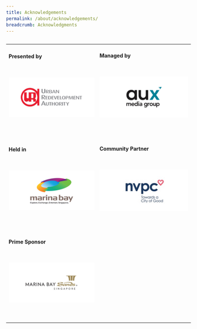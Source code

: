 ```yaml
---
title: Acknowledgements
permalink: /about/acknowledgements/
breadcrumb: Acknowledgments 
---
```

<table class="table-v">

<table style="width:100%">
    
<tr>
    <td>
      <h4>Presented by</h4>
      <br>
      <p><a href="https://www.ura.gov.sg/Corporate"><img src="https://github.com/isomerpages/ura-mbsc2021/blob/staging/images/ura.JPEG?raw=true" alt="Image of URA Logo"></a></p>
      <br>
      <br> 
    </td>
    <td>
      <h4>Managed by</h4>
      <br>
      <p><a href="http://www.aux.com.sg/"><img src="https://github.com/isomerpages/ura-mbsc2021/blob/staging/images/aux.JPEG?raw=true" alt="Image of AUX Logo"></a></p>
      <br>
      <br>    
<tr>
    <td>
      <h4>Held in</h4>
      <br>
      <p><a href="https://www.ura.gov.sg/Corporate/Get-Involved/Shape-A-Distinctive-City/Explore-Our-City/Marina-Bay"><img src="https://github.com/isomerpages/ura-mbsc2021/blob/staging/images/mbl.JPEG?raw=true" alt="Image of MBS Logo"></a></p>
      <br>
      <br> 
    </td>
    <td>
      <h4>Community Partner</h4>
      <br>
      <p><a href="https://cityofgood.sg/"><img src="https://github.com/isomerpages/ura-mbsc2021/blob/staging/images/nvpc.JPEG?raw=true" alt="Image of nvpc Logo"></a></p>
      <br>
      <br>    
<tr>
    <td>
      <h4>Prime Sponsor</h4>
      <br>
      <p><a href="https://www.marinabaysands.com/"><img src="https://github.com/isomerpages/ura-mbsc2021/blob/staging/images/mbsh.JPEG?raw=true" alt="Image of MBS hotel Logo"></a></p>
      <br>
      <br> 
    </td>
    <td>    
    
    
    
    

       
